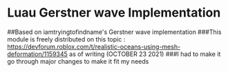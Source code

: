 # Luau Gerstner wave Implementation

##Based on iamtryingtofindname's Gerstner wave implementation
###This module is freely distributed on this topic : https://devforum.roblox.com/t/realistic-oceans-using-mesh-deformation/1159345 as of writing (OCTOBER 23 2021)
###I had to make it go through major changes to make it fit my needs
